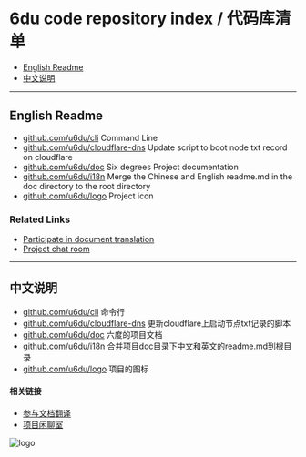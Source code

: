 # 6du code repository index / 代码库清单

* [English Readme](#english-readme)
* [中文说明](#中文说明)

---

## English Readme

* [github.com/u6du/cli](https://github.com/u6du/cli) Command Line
* [github.com/u6du/cloudflare-dns](https://github.com/u6du/cloudflare-dns) Update script to boot node txt record on cloudflare
* [github.com/u6du/doc](https://github.com/u6du/doc) Six degrees Project documentation
* [github.com/u6du/i18n](https://github.com/u6du/i18n) Merge the Chinese and English readme.md in the doc directory to the root directory
* [github.com/u6du/logo](https://github.com/u6du/logo) Project icon

### Related Links

- [Participate in document translation](https://gitlocalize.com/users/i6du)
- [Project chat room](https://gitter.im/u6du/community)

---

## 中文说明

* [github.com/u6du/cli](https://github.com/u6du/cli) 命令行
* [github.com/u6du/cloudflare-dns](https://github.com/u6du/cloudflare-dns) 更新cloudflare上启动节点txt记录的脚本
* [github.com/u6du/doc](https://github.com/u6du/doc) 六度的项目文档
* [github.com/u6du/i18n](https://github.com/u6du/i18n) 合并项目doc目录下中文和英文的readme.md到根目录
* [github.com/u6du/logo](https://github.com/u6du/logo) 项目的图标

#### 相关链接

* [参与文档翻译](https://gitlocalize.com/users/i6du)
* [项目闲聊室](https://gitter.im/u6du/community)

![logo](https://raw.githubusercontent.com/u6du/logo/master/logo.svg?sanitize=true)